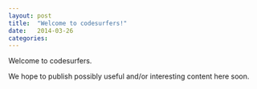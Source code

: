 ```yaml
---
layout: post
title:  "Welcome to codesurfers!"
date:   2014-03-26 
categories:
---
```


Welcome to codesurfers.

We hope to publish possibly useful and/or interesting content here soon.
